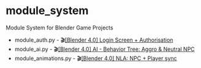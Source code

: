 # module_system
Module System for Blender Game Projects

- module_auth.py - :clapper:[[Blender 4.0] Login Screen + Authorisation](https://www.youtube.com/watch?v=lT3lVh1dh2s)
- module_ai.py - :clapper:[[Blender 4.0] AI - Behavior Tree: Aggro & Neutral NPC](https://youtu.be/FMTahyABg14)
- module_animations.py - :clapper:[[Blender 4.0] NLA: NPC + Player sync](https://youtube.com/shorts/ggYCqRa3l4o?feature=share)
